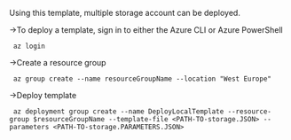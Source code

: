 Using this template, multiple storage account can be deployed.

->To deploy a template, sign in to either the Azure CLI or Azure PowerShell

     az login
     
->Create a resource group

     az group create --name resourceGroupName --location "West Europe"
     
->Deploy template

     az deployment group create --name DeployLocalTemplate --resource-group $resourceGroupName --template-file <PATH-TO-storage.JSON> --parameters <PATH-TO-storage.PARAMETERS.JSON> 

